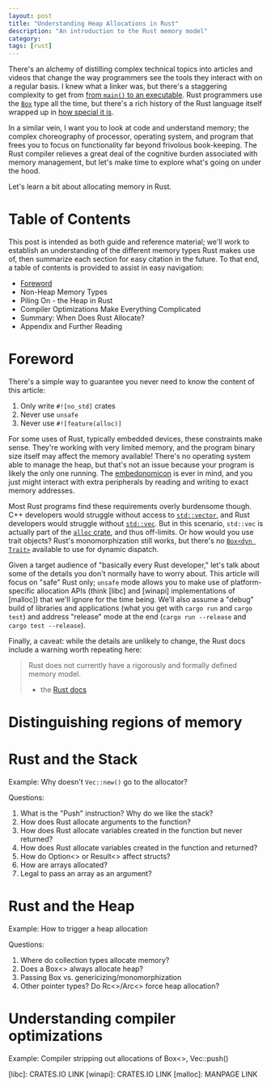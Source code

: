 ```yaml
---
layout: post
title: "Understanding Heap Allocations in Rust"
description: "An introduction to the Rust memory model"
category: 
tags: [rust]
---
```


There's an alchemy of distilling complex technical topics into articles and videos
that change the way programmers see the tools they interact with on a regular basis.
I knew what a linker was, but there's a staggering complexity to get from
[from `main()` to an executable](https://www.youtube.com/watch?v=dOfucXtyEsU).
Rust programmers use the [`Box`](https://doc.rust-lang.org/stable/std/boxed/struct.Box.html)
type all the time, but there's a rich history of the Rust language itself wrapped up in
[how special it is](https://manishearth.github.io/blog/2017/01/10/rust-tidbits-box-is-special/).

In a similar vein, I want you to look at code and understand memory;
the complex choreography of processor, operating system, and program that frees you
to focus on functionality far beyond frivolous book-keeping. The Rust compiler relieves
a great deal of the cognitive burden associated with memory management, but let's make time
to explore what's going on under the hood.

Let's learn a bit about allocating memory in Rust.

# Table of Contents

This post is intended as both guide and reference material; we'll work to establish
an understanding of the different memory types Rust makes use of, then summarize each
section for easy citation in the future. To that end, a table of contents is provided
to assist in easy navigation:

- [Foreword](#foreword)
- Non-Heap Memory Types
- Piling On - the Heap in Rust
- Compiler Optimizations Make Everything Complicated
- Summary: When Does Rust Allocate?
- Appendix and Further Reading

# Foreword

There's a simple way to guarantee you never need to know the content
of this article:

1. Only write `#![no_std]` crates
2. Never use `unsafe`
3. Never use `#![feature(alloc)]`

For some uses of Rust, typically embedded devices, these constraints make sense.
They're working with very limited memory, and the program binary size itself may
affect the memory available! There's no operating system able to manage the heap,
but that's not an issue because your program is likely the only one running.
The [embedonomicon] is ever in mind, and you just might interact with extra
peripherals by reading and writing to exact memory addresses.

Most Rust programs find these requirements overly burdensome though. C++ developers
would struggle without access to [`std::vector`](https://en.cppreference.com/w/cpp/container/vector),
and Rust developers would struggle without [`std::vec`](https://doc.rust-lang.org/std/vec/struct.Vec.html).
But in this scenario, `std::vec` is actually part of the
[`alloc` crate](https://doc.rust-lang.org/alloc/vec/struct.Vec.html), and thus off-limits.
Or how would you use trait objects? Rust's monomorphization still works, but there's no
[`Box<dyn Trait>`](https://doc.rust-lang.org/alloc/boxed/struct.Box.html)
available to use for dynamic dispatch.

Given a target audience of "basically every Rust developer," let's talk about
some of the details you don't normally have to worry about. This article will focus
on "safe" Rust only; `unsafe` mode allows you to make use of platform-specific
allocation APIs (think [libc] and [winapi] implementations of [malloc]) that
we'll ignore for the time being. We'll also assume a "debug" build of libraries
and applications (what you get with `cargo run` and `cargo test`) and address
"release" mode at the end (`cargo run --release` and `cargo test --release`).

Finally, a caveat: while the details are unlikely to change, the Rust docs
include a warning worth repeating here:

> Rust does not currently have a rigorously and formally defined memory model.
> - the [Rust docs](https://doc.rust-lang.org/std/ptr/fn.read_volatile.html)

# Distinguishing regions of memory

# Rust and the Stack

Example: Why doesn't `Vec::new()` go to the allocator?

Questions:

1. What is the "Push" instruction? Why do we like the stack?
2. How does Rust allocate arguments to the function?
3. How does Rust allocate variables created in the function but never returned?
4. How does Rust allocate variables created in the function and returned?
5. How do Option<> or Result<> affect structs?
6. How are arrays allocated?
7. Legal to pass an array as an argument?

# Rust and the Heap

Example: How to trigger a heap allocation

Questions:

1. Where do collection types allocate memory?
2. Does a Box<> always allocate heap?
3. Passing Box<Trait> vs. genericizing/monomorphization
4. Other pointer types? Do Rc<>/Arc<> force heap allocation?

# Understanding compiler optimizations

Example: Compiler stripping out allocations of Box<>, Vec::push()

[embedonomicon]: https://docs.rust-embedded.org/embedonomicon/
[libc]: CRATES.IO LINK
[winapi]: CRATES.IO LINK
[malloc]: MANPAGE LINK